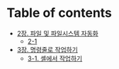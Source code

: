 # Table of contents

* [2장. 파일 및 파일시스템 자동화](README.md)
  * [2-1](readme/2-1.md)
* [3장. 명령줄로 작업하기](3-./README.md)
  * [3-1. 셸에서 작업하기](3-./3-1..md)

